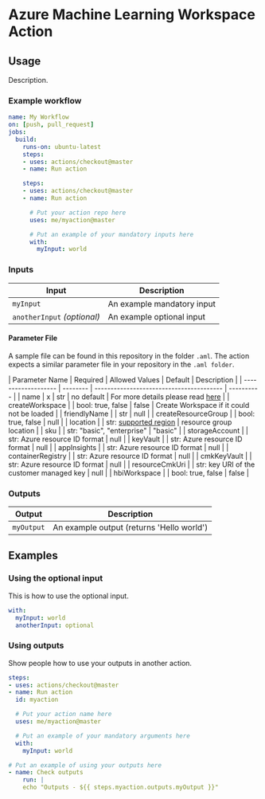 # Azure Machine Learning Workspace Action


## Usage

Description.

### Example workflow

```yaml
name: My Workflow
on: [push, pull_request]
jobs:
  build:
    runs-on: ubuntu-latest
    steps:
    - uses: actions/checkout@master
    - name: Run action

    steps:
    - uses: actions/checkout@master
    - name: Run action

      # Put your action repo here
      uses: me/myaction@master

      # Put an example of your mandatory inputs here
      with:
        myInput: world
```

### Inputs

| Input                                             | Description                                        |
|------------------------------------------------------|-----------------------------------------------|
| `myInput`  | An example mandatory input    |
| `anotherInput` _(optional)_  | An example optional input    |

#### Parameter File

A sample file can be found in this repository in the folder `.aml`. The action expects a similar parameter file in your repository in the `.aml folder`.

| Parameter Name      | Required | Allowed Values                           | Default    | Description |
| ------------------- | -------- | ---------------------------------------- | ---------- |
| name                | x        | str                                      | no default | For more details please read [here](https://docs.microsoft.com/en-us/python/api/azureml-core/azureml.core.workspace.workspace?view=azure-ml-py#create-name--auth-none--subscription-id-none--resource-group-none--location-none--create-resource-group-true--sku--basic---friendly-name-none--storage-account-none--key-vault-none--app-insights-none--container-registry-none--cmk-keyvault-none--resource-cmk-uri-none--hbi-workspace-false--default-cpu-compute-target-none--default-gpu-compute-target-none--exist-ok-false--show-output-true-) |
| createWorkspace     |          | bool: true, false                        | false      | Create Workspace if it could not be loaded |
| friendlyName        |          | str                                      | null       |
| createResourceGroup |          | bool: true, false                        | null       |
| location            |          | str: [supported region](https://azure.microsoft.com/global-infrastructure/services/?products=machine-learning-service) | resource group location |
| sku                 |          | str: "basic", "enterprise"               | "basic"    |
| storageAccount      |          | str: Azure resource ID format            | null       |
| keyVault            |          | str: Azure resource ID format            | null       |
| appInsights         |          | str: Azure resource ID format            | null       |
| containerRegistry   |          | str: Azure resource ID format            | null       |
| cmkKeyVault         |          | str: Azure resource ID format            | null       |
| resourceCmkUri      |          | str: key URI of the customer managed key | null       |
| hbiWorkspace        |          | bool: true, false                        | false      |


### Outputs

| Output                                             | Description                                        |
|------------------------------------------------------|-----------------------------------------------|
| `myOutput`  | An example output (returns 'Hello world')    |

## Examples



### Using the optional input

This is how to use the optional input.

```yaml
with:
  myInput: world
  anotherInput: optional
```

### Using outputs

Show people how to use your outputs in another action.

```yaml
steps:
- uses: actions/checkout@master
- name: Run action
  id: myaction

  # Put your action name here
  uses: me/myaction@master

  # Put an example of your mandatory arguments here
  with:
    myInput: world

# Put an example of using your outputs here
- name: Check outputs
    run: |
    echo "Outputs - ${{ steps.myaction.outputs.myOutput }}"
```